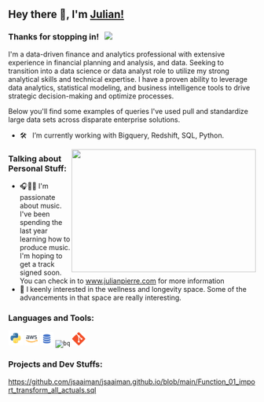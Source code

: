 ## Hey there 👋, I'm [Julian!](https://github.com/jsaaiman/)

### Thanks for stopping in! &nbsp; ![](https://visitor-badge.glitch.me/badge?page_id=jsaaiman.jsaaiman&style=flat-square&color=0088cc)

I'm a data-driven finance and analytics professional with extensive experience in financial planning and analysis, and data. Seeking to transition into a data science or data analyst role to utilize my strong analytical skills and technical expertise. I have a proven ability to leverage data analytics, statistical modeling, and business intelligence tools to drive strategic decision-making and optimize processes. 

Below you'll find some examples of queries I've used pull and standardize large data sets across disparate enterprise solutions. 

- 🛠 &nbsp; I’m currently working with Bigquery, Redshift, SQL, Python. 

<img align="right" height="250" width="375" alt="" src="https://raw.githubusercontent.com/iampavangandhi/iampavangandhi/master/gifs/coder.gif" />

### Talking about Personal Stuff:

- 🎧🎵🎶 I'm passionate about music. I've been spending the last year learning how to produce music. I'm hoping to get a track signed soon. You can check in to www.julianpierre.com for more information
- 🏃 I keenly interested in the wellness and longevity space. Some of the advancements in that space are really interesting.

### Languages and Tools:

<code><img height="30" src="https://raw.githubusercontent.com/github/explore/80688e429a7d4ef2fca1e82350fe8e3517d3494d/topics/python/python.png" alt="python"></code>
<code><img height="27" src="https://raw.githubusercontent.com/github/explore/80688e429a7d4ef2fca1e82350fe8e3517d3494d/topics/aws/aws.png" alt="aws"></code>
<code><img height="27" src="https://raw.githubusercontent.com/github/explore/80688e429a7d4ef2fca1e82350fe8e3517d3494d/topics/sql/sql.png" alt="sql"></code>
<code><img height="27" src="https://cdn.worldvectorlogo.com/logos/google-bigquery-logo-1.svg" alt="bq"></code>
<code><img height="27" src="https://raw.githubusercontent.com/devicons/devicon/master/icons/git/git-original.svg" alt="git"></code>

### Projects and Dev Stuffs:

https://github.com/jsaaiman/jsaaiman.github.io/blob/main/Function_01_import_transform_all_actuals.sql
